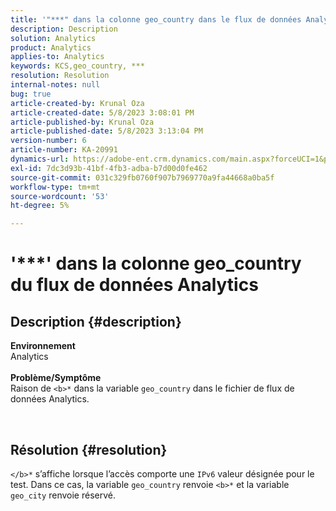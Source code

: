 ```yaml
---
title: '"***" dans la colonne geo_country dans le flux de données Analytics"'
description: Description
solution: Analytics
product: Analytics
applies-to: Analytics
keywords: KCS,geo_country, ***
resolution: Resolution
internal-notes: null
bug: true
article-created-by: Krunal Oza
article-created-date: 5/8/2023 3:08:01 PM
article-published-by: Krunal Oza
article-published-date: 5/8/2023 3:13:04 PM
version-number: 6
article-number: KA-20991
dynamics-url: https://adobe-ent.crm.dynamics.com/main.aspx?forceUCI=1&pagetype=entityrecord&etn=knowledgearticle&id=6da6c01c-b2ed-ed11-8849-6045bd006268
exl-id: 7dc3d93b-41bf-4fb3-adba-b7d00d0fe462
source-git-commit: 031c329fb0760f907b7969770a9fa44668a0ba5f
workflow-type: tm+mt
source-wordcount: '53'
ht-degree: 5%

---
```


# &#39;\*\*\*&#39; dans la colonne geo_country du flux de données Analytics

## Description {#description}

<b>Environnement</b><br>Analytics<br> <br><b>Problème/Symptôme</b><br>Raison de `<b>*` dans la variable `geo_country` dans le fichier de flux de données Analytics.



 

## Résolution {#resolution}

`</b>*` s’affiche lorsque l’accès comporte une `IPv6` valeur désignée pour le test. Dans ce cas, la variable `geo_country` renvoie `<b>*` et la variable `geo_city` renvoie réservé.
